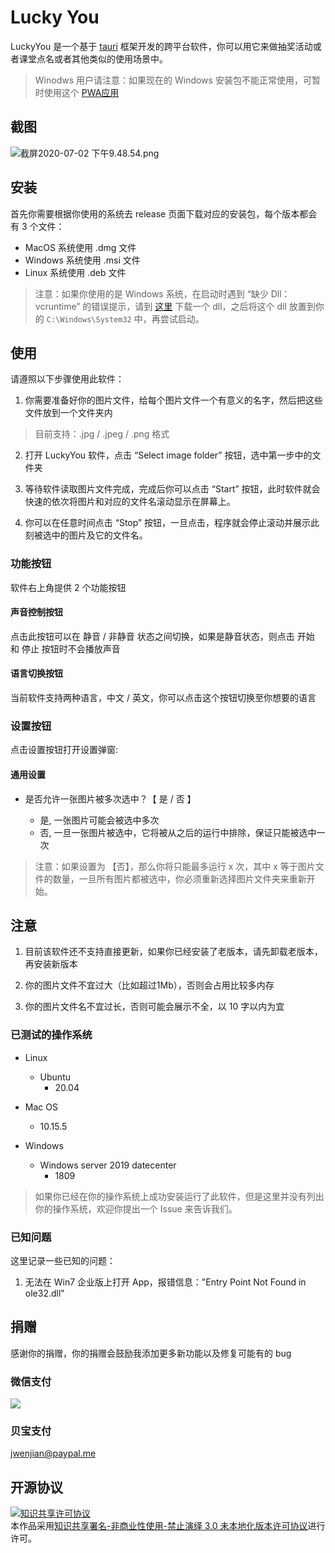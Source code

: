 # Lucky You

LuckyYou 是一个基于 [tauri](https://github.com/tauri-apps/tauri) 框架开发的跨平台软件，你可以用它来做抽奖活动或者课堂点名或者其他类似的使用场景中。

> Winodws 用户请注意：如果现在的 Windows 安装包不能正常使用，可暂时使用这个 [PWA应用](https://luckyyou.netlify.app)

## 截图

![截屏2020-07-02 下午9.48.54.png](https://i.loli.net/2020/07/02/KjhqGRrbJpCMIl9.png)

## 安装

首先你需要根据你使用的系统去 release 页面下载对应的安装包，每个版本都会有 3 个文件：

- MacOS 系统使用 .dmg 文件
- Windows 系统使用 .msi 文件
- Linux 系统使用 .deb 文件

> 注意：如果你使用的是 Windows 系统，在启动时遇到 “缺少 Dll： vcruntime” 的错误提示，请到 [这里](https://cn.dll-files.com/vcruntime140_1.dll.html) 下载一个 dll，之后将这个 dll 放置到你的 `C:\Windows\System32` 中，再尝试启动。

## 使用

请遵照以下步骤使用此软件：

1. 你需要准备好你的图片文件，给每个图片文件一个有意义的名字，然后把这些文件放到一个文件夹内

> 目前支持：.jpg / .jpeg / .png 格式

2. 打开 LuckyYou 软件，点击 “Select image folder” 按钮，选中第一步中的文件夹

3. 等待软件读取图片文件完成，完成后你可以点击 “Start” 按钮，此时软件就会快速的依次将图片和对应的文件名滚动显示在屏幕上。

4. 你可以在任意时间点击 “Stop” 按钮，一旦点击，程序就会停止滚动并展示此刻被选中的图片及它的文件名。

### 功能按钮

软件右上角提供 2 个功能按钮

#### 声音控制按钮

点击此按钮可以在 静音 / 非静音 状态之间切换，如果是静音状态，则点击 开始 和 停止 按钮时不会播放声音

#### 语言切换按钮

当前软件支持两种语言，中文 / 英文，你可以点击这个按钮切换至你想要的语言

### 设置按钮

点击设置按钮打开设置弹窗: 

#### 通用设置

- 是否允许一张图片被多次选中？【 是 / 否 】

  - 是, 一张图片可能会被选中多次
  - 否, 一旦一张图片被选中，它将被从之后的运行中排除，保证只能被选中一次

> 注意：如果设置为 【否】，那么你将只能最多运行 x 次，其中 x 等于图片文件的数量，一旦所有图片都被选中，你必须重新选择图片文件夹来重新开始。


## 注意

1. 目前该软件还不支持直接更新，如果你已经安装了老版本，请先卸载老版本，再安装新版本

2. 你的图片文件不宜过大（比如超过1Mb），否则会占用比较多内存

3. 你的图片文件名不宜过长，否则可能会展示不全，以 10 字以内为宜

### 已测试的操作系统

- Linux
  - Ubuntu
    - 20.04

- Mac OS
  - 10.15.5

- Windows
  - Windows server 2019 datecenter
    - 1809

> 如果你已经在你的操作系统上成功安装运行了此软件，但是这里并没有列出你的操作系统，欢迎你提出一个 Issue 来告诉我们。

### 已知问题

这里记录一些已知的问题：

1. 无法在 Win7 企业版上打开 App，报错信息："Entry Point Not Found in ole32.dll"


## 捐赠

感谢你的捐赠，你的捐赠会鼓励我添加更多新功能以及修复可能有的 bug

### 微信支付

![](public/wechat.png)

### 贝宝支付

[jwenjian@paypal.me](https://paypal.me/jwenjian/1)


## 开源协议

<a rel="license" href="http://creativecommons.org/licenses/by-nc-nd/3.0/"><img alt="知识共享许可协议" style="border-width:0" src="https://i.creativecommons.org/l/by-nc-nd/3.0/88x31.png" /></a><br />本作品采用<a rel="license" href="http://creativecommons.org/licenses/by-nc-nd/3.0/">知识共享署名-非商业性使用-禁止演绎 3.0 未本地化版本许可协议</a>进行许可。
